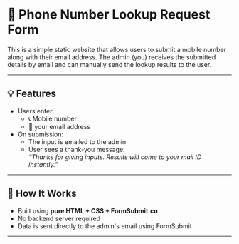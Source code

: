 # 📱 Phone Number Lookup Request Form

This is a simple static website that allows users to submit a mobile number along with their email address. The admin (you) receives the submitted details by email and can manually send the lookup results to the user.

---

## 💡 Features

- Users enter:
  - 📞 Mobile number
  - 📧 your email address
- On submission:
  - The input is emailed to the admin
  - User sees a thank-you message:  
    _“Thanks for giving inputs. Results will come to your mail ID instantly.”_

---

## 🚀 How It Works

- Built using **pure HTML + CSS + FormSubmit.co**
- No backend server required
- Data is sent directly to the admin's email using FormSubmit

---


